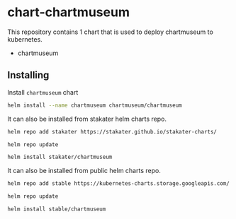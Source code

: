 # chart-chartmuseum

This repository contains 1 chart that is used to deploy chartmuseum to kubernetes.

- chartmuseum

## Installing

Install `chartmuseum` chart

```bash
helm install --name chartmuseum chartmuseum/chartmuseum
```

It can also be installed from stakater helm charts repo.

```bash
helm repo add stakater https://stakater.github.io/stakater-charts/

helm repo update

helm install stakater/chartmuseum
```

It can also be installed from public helm charts repo.

```bash
helm repo add stable https://kubernetes-charts.storage.googleapis.com/

helm repo update

helm install stable/chartmuseum
```

